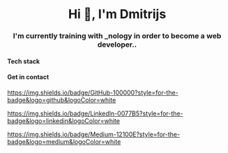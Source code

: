 <h1 align="center">Hi 👋, I'm Dmitrijs</h1>

<h3 align="center">I'm currently training with _nology in order to become a web developer..</h3>


<h4>Tech stack</h4>



<h4>Get in contact</h4>

https://img.shields.io/badge/GitHub-100000?style=for-the-badge&logo=github&logoColor=white

https://img.shields.io/badge/LinkedIn-0077B5?style=for-the-badge&logo=linkedin&logoColor=white

https://img.shields.io/badge/Medium-12100E?style=for-the-badge&logo=medium&logoColor=white
